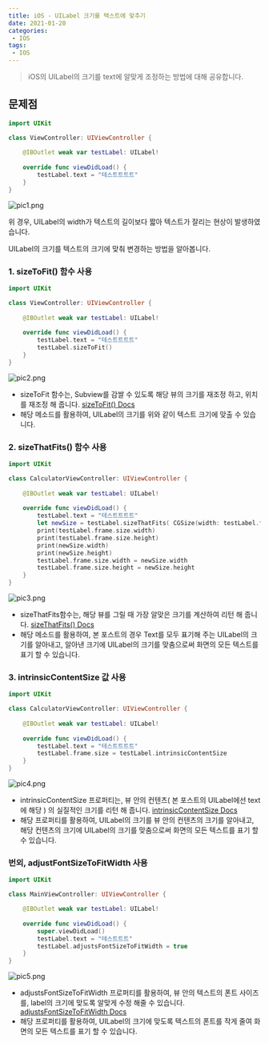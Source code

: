 ```yaml
---
title: iOS - UILabel 크기를 텍스트에 맞추기
date: 2021-01-20
categories:
 - IOS
tags:
 - IOS
---
```


> iOS의 UILabel의 크기를 text에 알맞게 조정하는 방법에 대해 공유합니다. 

<!-- more -->

## 문제점

```swift
import UIKit

class ViewController: UIViewController {
    
    @IBOutlet weak var testLabel: UILabel!
    
    override func viewDidLoad() {
        testLabel.text = "테스트트트트"
    }
}
```
![pic1.png](/assets/images/posts/2021-01-20-iOS-label-width/pic1.png)

위 경우, UILabel의 width가 텍스트의 길이보다 짧아 텍스트가 잘리는 현상이 발생하였습니다.

UILabel의 크기를 텍스트의 크기에 맞춰 변경하는 방법을 알아봅니다. 

### 1. sizeToFit() 함수 사용

```swift
import UIKit

class ViewController: UIViewController {
    
    @IBOutlet weak var testLabel: UILabel!
    
    override func viewDidLoad() {
        testLabel.text = "테스트트트트"
        testLabel.sizeToFit()
    }
}
```

![pic2.png](/assets/images/posts/2021-01-20-iOS-label-width/pic2.png)
- sizeToFit 함수는, Subview를 감쌀 수 있도록 해당 뷰의 크기를 재조정 하고, 위치를 재조정 해 줍니다. [sizeToFit() Docs](https://developer.apple.com/documentation/uikit/uiview/1622630-sizetofit)
- 해당 메소드를 활용하여, UILabel의 크기를 위와 같이 텍스트 크기에 맞출 수 있습니다. 

### 2. sizeThatFits() 함수 사용

```swift
import UIKit

class CalculatorViewController: UIViewController {
    
    @IBOutlet weak var testLabel: UILabel!
    
    override func viewDidLoad() {
        testLabel.text = "테스트트트트"
        let newSize = testLabel.sizeThatFits( CGSize(width: testLabel.frame.width, height: CGFloat.greatestFiniteMagnitude))
        print(testLabel.frame.size.width)
        print(testLabel.frame.size.height)
        print(newSize.width)
        print(newSize.height)
        testLabel.frame.size.width = newSize.width
        testLabel.frame.size.height = newSize.height
    }
}
```

![pic3.png](/assets/images/posts/2021-01-20-iOS-label-width/pic3.png)
- sizeThatFits함수는, 해당 뷰를 그릴 때 가장 알맞은 크기를 계산하여 리턴 해 줍니다. [sizeThatFits() Docs](https://developer.apple.com/documentation/uikit/uiview/1622625-sizethatfits)
- 해당 메소드를 활용하여, 본 포스트의 경우 Text를 모두 표기해 주는 UILabel의 크기를 알아내고, 알아낸 크기에 UILabel의 크기를 맞춤으로써 화면의 모든 텍스트를 표기 할 수 있습니다.


### 3. intrinsicContentSize 값 사용

```swift
import UIKit

class CalculatorViewController: UIViewController {
    
    @IBOutlet weak var testLabel: UILabel!
    
    override func viewDidLoad() {
        testLabel.text = "테스트트트트"
        testLabel.frame.size = testLabel.intrinsicContentSize
    }
}
```

![pic4.png](/assets/images/posts/2021-01-20-iOS-label-width/pic4.png)
- intrinsicContentSize 프로퍼티는, 뷰 안의 컨텐츠( 본 포스트의 UILabel에선 text에 해당 ) 의 실질적인 크기를 리턴 해 줍니다. [intrinsicContentSize Docs](https://developer.apple.com/documentation/uikit/uiview/1622600-intrinsiccontentsize)
- 해당 프로퍼티를 활용하여, UILabel의 크기를 뷰 안의 컨텐츠의 크기를 알아내고, 해당 컨텐츠의 크기에 UILabel의 크기를 맞춤으로써 화면의 모든 텍스트를 표기 할 수 있습니다.

### 번외, adjustFontSizeToFitWidth 사용

```Swift
import UIKit

class MainViewController: UIViewController {

    @IBOutlet weak var testLabel: UILabel!
    
    override func viewDidLoad() {
        super.viewDidLoad()
        testLabel.text = "테스트트트"
        testLabel.adjustsFontSizeToFitWidth = true
    }
}
```

![pic5.png](/assets/images/posts/2021-01-20-iOS-label-width/pic5.png)
- adjustsFontSizeToFitWidth 프로퍼티를 활용하여, 뷰 안의 텍스트의 폰트 사이즈를, label의 크기에 맞도록 알맞게 수정 해줄 수 있습니다. [adjustsFontSizeToFitWidth Docs](https://developer.apple.com/documentation/uikit/uilabel/1620546-adjustsfontsizetofitwidth)
- 해당 프로퍼티를 활용하여, UILabel의 크기에 맞도록 텍스트의 폰트를 작게 줄여 화면의 모든 텍스트를 표기 할 수 있습니다.
